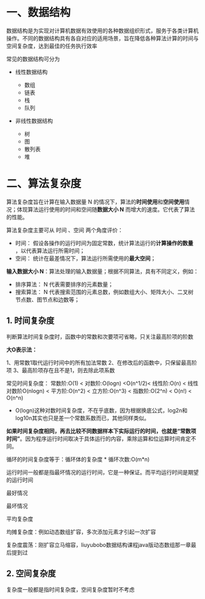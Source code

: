 # 一、数据结构

数据结构是为实现对计算机数据有效使用的各种数据组织形式，服务于各类计算机操作。不同的数据结构具有各自对应的适用场景，旨在降低各种算法计算的时间与空间复杂度，达到最佳的任务执行效率

常见的数据结构可分为

* 线性数据结构
    * 数组
    * 链表
    * 栈
    * 队列

* 非线性数据结构
    * 树
    * 图
    * 散列表
    * 堆



# 二、算法复杂度

算法复杂度旨在计算在输入数据量 N 的情况下，算法的**时间使用**和**空间使用**情况；体现算法运行使用的时间和空间随**数据大小 N** 而增大的速度。它代表了算法的性能。

算法复杂度主要可从 时间 、空间 两个角度评价：

* 时间： 假设各操作的运行时间为固定常数，统计算法运行的**计算操作的数量** ，以代表算法运行所需时间；
* 空间： 统计在最差情况下，算法运行所需使用的**最大空间**；



**输入数据大小 N**：算法处理的输入数据量；根据不同算法，具有不同定义，例如：

* 排序算法： N 代表需要排序的元素数量；
* 搜索算法： N 代表搜索范围的元素总数，例如数组大小、矩阵大小、二叉树节点数、图节点和边数等；



## 1. 时间复杂度

判断算法时间复杂度时，函数中的常数和次要项可省略，只关注最高阶项的阶数

**大O表示法：**

1、用常数1取代运行时间中的所有加法常数
2、在修改后的函数中，只保留最高阶项
3、最高阶项存在且不是1，则去除此项系数

常见时间复杂度：
常数阶:O(1) < 对数阶:O(logn) <O(n^1/2)< 线性阶:O(n) < 线性对数阶O(nlogn) < 平方阶:O(n^2) < 立方阶:O(n^3) < 指数阶:O(2^n) < O(n!) < O(n^n)

* O(logn)这种对数时间复杂度，不在乎底数，因为根据换底公式，log2n和log10n其实也只是差一个常数系数而已，其他同样类似。

**如果时间复杂度相同，再去比较不同数据样本下实际运行的时间，也就是“常数项时间”**。因为程序运行时间取决于具体运行的内容，乘除运算和位运算时间肯定不同。



循环的时间复杂度等于：循环体的复杂度 * 循环次数:O(m*n)

运行时间一般都是指最坏情况的运行时间，它是一种保证。而平均运行时间是期望的运行时间



最好情况

最坏情况

平均复杂度

均摊复杂度：例如动态数组扩容，多次添加元素才引起一次扩容

复杂度震荡：刚扩容立马缩容，liuyubobo数据结构课程java版动态数组那一章最后提到过



## 2. 空间复杂度

复杂度一般都是指时间复杂度，空间复杂度暂时不考虑

